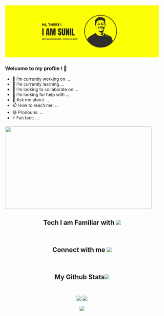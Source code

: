 ![MasterHead](./bannergit.jpg)

### Welcome to my profile ! 👋

- 🔭 I’m currently working on ...
- 🌱 I’m currently learning ...
- 👯 I’m looking to collaborate on ...
- 🤔 I’m looking for help with ...
- 💬 Ask me about ...
- 📫 How to reach me: ...
- 😄 Pronouns: ...
- ⚡ Fun fact: ...

<img src="https://media.giphy.com/media/l46CyJmS9KUbokzsI/giphy.gif" width="480" height="270">

<h2 align="center">
  Tech I am Familiar with <img src="https://media.giphy.com/media/ksE9feSa2b4V2GYwY4/giphy.gif" width="60">
</h2>

<br>

<h2 align="center">
  Connect with me <img src="https://media.giphy.com/media/feQRYLoruyjguhLjK1/giphy.gif" width="60">
</h2>

<br>

<h2 align="center">
  My Github Stats<img src="https://media.giphy.com/media/SqX0PpdwBMorfoBBHX/giphy.gif" width="60">
</h2>

<br>

<p align = "center">
  <img  src = "https://github-readme-stats.vercel.app/api?username=sunilk4u&count_private=true&show_icons=true&theme=highcontrast&line_height=27">
  <img src = "https://github-readme-stats.vercel.app/api/top-langs/?username=sunilk4u&theme=highcontrast">
</p>

<p align = "center">
 <img  src="http://github-readme-streak-stats.herokuapp.com?user=sunilk4u&theme=highcontrast&border_radius=5&line_height=0" />
</p> 
